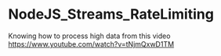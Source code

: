 # NodeJS_Streams_RateLimiting
Knowing how to process high data from this video https://www.youtube.com/watch?v=tNjmQxwD1TM
